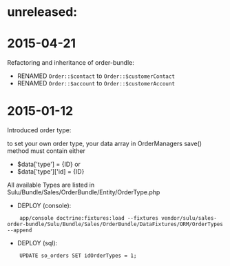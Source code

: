 
unreleased:
===========



2015-04-21
==========
Refactoring and inheritance of order-bundle:

* RENAMED `Order::$contact` to `Order::$customerContact`
* RENAMED `Order::$account` to `Order::$customerAccount`

2015-01-12
==========
Introduced order type:

to set your own order type, your data array in OrderManagers save() method must contain either

* $data['type'] = {ID}
    or
* $data['type']['id] = {ID}

All available Types are listed in Sulu/Bundle/Sales/OrderBundle/Entity/OrderType.php

* DEPLOY (console):
```
    app/console doctrine:fixtures:load --fixtures vendor/sulu/sales-order-bundle/Sulu/Bundle/Sales/OrderBundle/DataFixtures/ORM/OrderTypes --append
```
* DEPLOY (sql):
```
    UPDATE so_orders SET idOrderTypes = 1;
```
